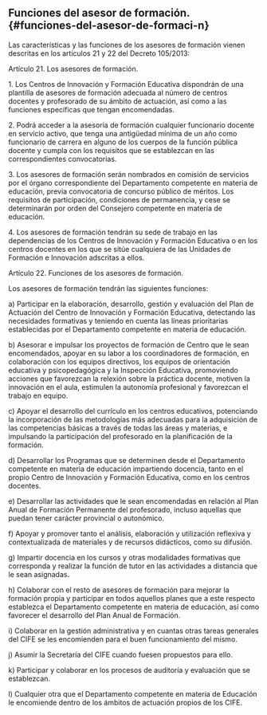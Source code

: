 ## Funciones del asesor de formación. {#funciones-del-asesor-de-formaci-n}

Las características y las funciones de los asesores de formación vienen descritas en los artículos 21 y 22 del Decreto 105/2013:

Artículo 21\. Los asesores de formación.

1\. Los Centros de Innovación y Formación Educativa dispondrán de una plantilla de asesores de formación adecuada al número de centros docentes y profesorado de su ámbito de actuación, así como a las funciones específicas que tengan encomendadas.

2\. Podrá acceder a la asesoría de formación cualquier funcionario docente en servicio activo, que tenga una antigüedad mínima de un año como funcionario de carrera en alguno de los cuerpos de la función pública docente y cumpla con los requisitos que se establezcan en las correspondientes convocatorias.

3\. Los asesores de formación serán nombrados en comisión de servicios por el órgano correspondiente del Departamento competente en materia de educación, previa convocatoria de concurso público de méritos. Los requisitos de participación, condiciones de permanencia, y cese se determinarán por orden del Consejero competente en materia de educación.

4\. Los asesores de formación tendrán su sede de trabajo en las dependencias de los Centros de Innovación y Formación Educativa o en los centros docentes en los que se sitúe cualquiera de las Unidades de Formación e Innovación adscritas a ellos.

Artículo 22\. Funciones de los asesores de formación.

Los asesores de formación tendrán las siguientes funciones:

a) Participar en la elaboración, desarrollo, gestión y evaluación del Plan de Actuación del Centro de Innovación y Formación Educativa, detectando las necesidades formativas y teniendo en cuenta las líneas prioritarias establecidas por el Departamento competente en materia de educación.

b) Asesorar e impulsar los proyectos de formación de Centro que le sean encomendados, apoyar en su labor a los coordinadores de formación, en colaboración con los equipos directivos, los equipos de orientación educativa y psicopedagógica y la Inspección Educativa, promoviendo acciones que favorezcan la relexión sobre la práctica docente, motiven la innovación en el aula, estimulen la autonomía profesional y favorezcan el trabajo en equipo.

c) Apoyar el desarrollo del currículo en los centros educativos, potenciando la incorporación de las metodologías más adecuadas para la adquisición de las competencias básicas a través de todas las áreas y materias, e impulsando la participación del profesorado en la planificación de la formación.

d) Desarrollar los Programas que se determinen desde el Departamento competente en materia de educación impartiendo docencia, tanto en el propio Centro de Innovación y Formación Educativa, como en los centros docentes.

e) Desarrollar las actividades que le sean encomendadas en relación al Plan Anual de Formación Permanente del profesorado, incluso aquellas que puedan tener carácter provincial o autonómico.

f) Apoyar y promover tanto el análisis, elaboración y utilización reflexiva y contextualizada de materiales y de recursos didácticos, como su difusión.

g) Impartir docencia en los cursos y otras modalidades formativas que corresponda y realizar la función de tutor en las actividades a distancia que le sean asignadas.

h) Colaborar con el resto de asesores de formación para mejorar la formación propia y participar en todos aquellos planes que a este respecto establezca el Departamento competente en materia de educación, así como favorecer el desarrollo del Plan Anual de Formación.

i) Colaborar en la gestión administrativa y en cuantas otras tareas generales del CIFE se les encomienden para el buen funcionamiento del mismo.

j) Asumir la Secretaría del CIFE cuando fuesen propuestos para ello.

k) Participar y colaborar en los procesos de auditoría y evaluación que se establezcan.

l) Cualquier otra que el Departamento competente en materia de Educación le encomiende dentro de los ámbitos de actuación propios de los CIFE.